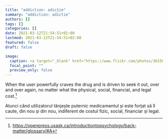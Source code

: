 ```yaml
---
title: "addiction: adicție"
summary: "addiction: adictie"
authors: []
tags: []
categories: []
date: 2021-03-12T21:54:51+02:00
lastmod: 2021-03-12T21:54:51+02:00
featured: false
draft: false

image:
  caption: <a target="_blank" href="https://www.flickr.com/photos/36156889@N05/8550650508">&quot;Fantasma Lusitano Cigarret&quot;</a> by <a target="_blank" href="https://www.flickr.com/photos/36156889@N05">CarlosMDSilva</a> is licensed under <a target="_blank" href="https://creativecommons.org/licenses/by-nd/2.0/?ref=ccsearch&amp;atype=rich">CC BY-ND 2.0</a>
  focal_point: ""
  preview_only: false
---
```


When the user powerfully craves the drug and is driven to seek it out, over and over again, no matter what the physical, social, financial, and legal cost.[^1]

Atunci când utilizatorul tânjește puternic medicamentul și este forțat să îl caute, din nou și din nou, indiferent de costul fizic, social, financiar și legal.

[^1]: <a target="_blank" href="https://openpress.usask.ca/introductiontopsychology/back-matter/glossary/#A">https://openpress.usask.ca/introductiontopsychology/back-matter/glossary/#A</a>
